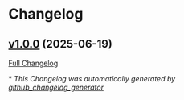 # Changelog

## [v1.0.0](https://github.com/stevenmckinnon/log-dumper/tree/v1.0.0) (2025-06-19)

[Full Changelog](https://github.com/stevenmckinnon/log-dumper/compare/195a97e07c8bb6382effb313fc26f6c8d57da7c4...v1.0.0)



\* *This Changelog was automatically generated by [github_changelog_generator](https://github.com/github-changelog-generator/github-changelog-generator)*
